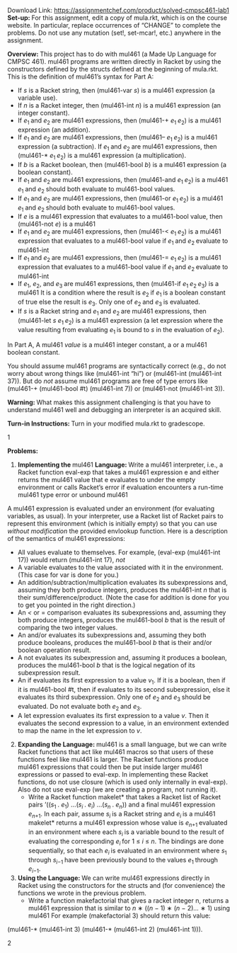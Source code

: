 Download Link: https://assignmentchef.com/product/solved-cmpsc461-lab1
<br>
<strong>Set-up: </strong>For this assignment, edit a copy of mula.rkt, which is on the course website. In particular, replace occurrences of “CHANGE” to complete the problems. Do not use any mutation (set!, set-mcar!, etc.) anywhere in the assignment.

<strong>Overview: </strong>This project has to do with mul461 (a Made Up Language for CMPSC 461). mul461 programs are written directly in Racket by using the constructors defined by the structs defined at the beginning of mula.rkt. This is the definition of mul461’s syntax for Part A:

<ul>

 <li>If <em>s </em>is a Racket string, then (mul461-var <em>s</em>) is a mul461 expression (a variable use).</li>

 <li>If <em>n </em>is a Racket integer, then (mul461-int <em>n</em>) is a mul461 expression (an integer constant).</li>

 <li>If <em>e</em><sub>1 </sub>and <em>e</em><sub>2 </sub>are mul461 expressions, then (mul461-+ <em>e</em><sub>1 </sub><em>e</em><sub>2</sub>) is a mul461 expression (an addition).</li>

 <li>If <em>e</em><sub>1 </sub>and <em>e</em><sub>2 </sub>are mul461 expressions, then (mul461– <em>e</em><sub>1 </sub><em>e</em><sub>2</sub>) is a mul461 expression (a subtraction). If <em>e</em><sub>1 </sub>and <em>e</em><sub>2 </sub>are mul461 expressions, then (mul461-* <em>e</em><sub>1 </sub><em>e</em><sub>2</sub>) is a mul461 expression (a multiplication).</li>

 <li>If <em>b </em>is a Racket boolean, then (mul461-bool <em>b</em>) is a mul461 expression (a boolean constant).</li>

 <li>If <em>e</em><sub>1 </sub>and <em>e</em><sub>2 </sub>are mul461 expressions, then (mul461-and <em>e</em><sub>1 </sub><em>e</em><sub>2</sub>) is a mul461 <em>e</em><sub>1 </sub>and <em>e</em><sub>2 </sub>should both evaluate to mul461-bool values.</li>

 <li>If <em>e</em><sub>1 </sub>and <em>e</em><sub>2 </sub>are mul461 expressions, then (mul461-or <em>e</em><sub>1 </sub><em>e</em><sub>2</sub>) is a mul461 <em>e</em><sub>1 </sub>and <em>e</em><sub>2 </sub>should both evaluate to mul461-bool values.</li>

 <li>If <em>e </em>is a mul461 expression that evaluates to a mul461-bool value, then (mul461-not <em>e</em>) is a mul461</li>

 <li>If <em>e</em><sub>1 </sub>and <em>e</em><sub>2 </sub>are mul461 expressions, then (mul461-&lt; <em>e</em><sub>1 </sub><em>e</em><sub>2</sub>) is a mul461 expression that evaluates to a mul461-bool value if <em>e</em><sub>1 </sub>and <em>e</em><sub>2 </sub>evaluate to mul461-int</li>

 <li>If <em>e</em><sub>1 </sub>and <em>e</em><sub>2 </sub>are mul461 expressions, then (mul461-= <em>e</em><sub>1 </sub><em>e</em><sub>2</sub>) is a mul461 expression that evaluates to a mul461-bool value if <em>e</em><sub>1 </sub>and <em>e</em><sub>2 </sub>evaluate to mul461-int</li>

 <li>If <em>e</em><sub>1</sub>, <em>e</em><sub>2</sub>, and <em>e</em><sub>3 </sub>are mul461 expressions, then (mul461-if <em>e</em><sub>1 </sub><em>e</em><sub>2 </sub><em>e</em><sub>3</sub>) is a mul461 It is a condition where the result is <em>e</em><sub>2 </sub>if <em>e</em><sub>1 </sub>is a boolean constant of true else the result is <em>e</em><sub>3</sub>. Only one of <em>e</em><sub>2 </sub>and <em>e</em><sub>3 </sub>is evaluated.</li>

 <li>If <em>s </em>is a Racket string and <em>e</em><sub>1 </sub>and <em>e</em><sub>2 </sub>are mul461 expressions, then (mul461-let <em>s e</em><sub>1 </sub><em>e</em><sub>2</sub>) is a mul461 expression (a let expression where the value resulting from evaluating <em>e</em><sub>1 </sub>is bound to <em>s </em>in the evaluation of <em>e</em><sub>2</sub>).</li>

</ul>

In Part A, A mul461 <em>value </em>is a mul461 integer constant, a or a mul461 boolean constant.

You should assume mul461 programs are syntactically correct (e.g., do not worry about wrong things like (mul461-int “hi”) or (mul461-int (mul461-int 37)). But do <em>not </em>assume mul461 programs are free of type errors like (mul461-+ (mul461-bool #t) (mul461-int 7)) or (mul461-not (mul461-int 3)).

<strong>Warning: </strong>What makes this assignment challenging is that you have to understand mul461 well and debugging an interpreter is an acquired skill.

<strong>Turn-in Instructions: </strong>Turn in your modified mula.rkt to gradescope.

1

<strong>Problems:</strong>

<ol>

 <li><strong>Implementing the </strong>mul461 <strong>Language: </strong>Write a mul461 interpreter, i.e., a Racket function eval-exp that takes a mul461 expression e and either returns the mul461 value that e evaluates to under the empty environment or calls Racket’s error if evaluation encounters a run-time mul461 type error or unbound mul461</li>

</ol>

A mul461 expression is evaluated under an environment (for evaluating variables, as usual). In your interpreter, use a Racket list of Racket pairs to represent this environment (which is initially empty) so that you can use <em>without modification </em>the provided envlookup function. Here is a description of the semantics of mul461 expressions:

<ul>

 <li>All values evaluate to themselves. For example, (eval-exp (mul461-int 17)) would return (mul461-int 17), <em>not </em></li>

 <li>A variable evaluates to the value associated with it in the environment.(This case for var is done for you.)</li>

 <li>An addition/subtraction/multiplication evaluates its subexpressions and, assuming they both produce integers, produces the mul461-int <em>n </em>that is their sum/difference/product. (Note the case for addition is done for you to get you pointed in the right direction.)</li>

 <li>An <em>&lt; </em>or = comparison evaluates its subexpressions and, assuming they both produce integers, produces the mul461-bool <em>b </em>that is the result of comparing the two integer values.</li>

 <li>An and/or evaluates its subexpressions and, assuming they both produce booleans, produces the mul461-bool <em>b </em>that is their and/or boolean operation result.</li>

 <li>A not evaluates its subexpression and, assuming it produces a boolean, produces the mul461-bool <em>b </em>that is the logical negation of its subexpression result.</li>

 <li>An if evaluates its first expression to a value <em>v</em><sub>1</sub>. If it is a boolean, then if it is mul461-bool #t, then if evaluates to its second subexpression, else it evaluates its third subexpression. Only one of <em>e</em><sub>2 </sub>and <em>e</em><sub>3 </sub>should be evaluated. Do not evaluate both <em>e</em><sub>2 </sub>and <em>e</em><sub>3</sub>.</li>

 <li>A let expression evaluates its first expression to a value <em>v</em>. Then it evaluates the second expression to a value, in an environment extended to map the name in the let expression to <em>v</em>.</li>

</ul>

<ol start="2">

 <li><strong>Expanding the Language: </strong>mul461 is a small language, but we can write Racket functions that act like mul461 macros so that users of these functions feel like mul461 is larger. The Racket functions produce mul461 expressions that could then be put inside larger mul461 expressions or passed to eval-exp. In implementing these Racket functions, do not use closure (which is used only internally in eval-exp). Also do not use eval-exp (we are creating a program, not running it).

  <ul>

   <li>Write a Racket function makelet* that takes a Racket list of Racket pairs ’((<em>s</em><sub>1 </sub>. <em>e</em><sub>1</sub>) …(<em>s<sub>i </sub></em>. <em>e<sub>i</sub></em>) …(<em>s<sub>n </sub></em>. <em>e<sub>n</sub></em>)) and a final mul461 expression <em>e<sub>n</sub></em><sub>+1</sub>. In each pair, assume <em>s<sub>i </sub></em>is a Racket string and <em>e<sub>i </sub></em>is a mul461 makelet* returns a mul461 expression whose value is <em>e<sub>n</sub></em><sub>+1 </sub>evaluated in an environment where each <em>s<sub>i </sub></em>is a variable bound to the result of evaluating the corresponding <em>e<sub>i </sub></em>for 1 ≤ <em>i </em>≤ <em>n</em>. The bindings are done sequentially, so that each <em>e<sub>i </sub></em>is evaluated in an environment where <em>s</em><sub>1 </sub>through <em>s<sub>i</sub></em><sub>−1 </sub>have been previously bound to the values <em>e</em><sub>1 </sub>through <em>e<sub>i</sub></em><sub>−1</sub>.</li>

  </ul></li>

 <li><strong>Using the Language: </strong>We can write mul461 expressions directly in Racket using the constructors for the structs and (for convenience) the functions we wrote in the previous problem.

  <ul>

   <li>Write a function makefactorial that gives a racket integer n, returns a mul461 expression that is similar to <em>n </em>∗ ((<em>n </em>− 1) ∗ (<em>n </em>− 2)<em>… </em>∗ 1) using mul461 For example (makefactorial 3) should return this value:</li>

  </ul></li>

</ol>

(mul461-* (mul461-int 3) (mul461-* (mul461-int 2) (mul461-int 1))).

2